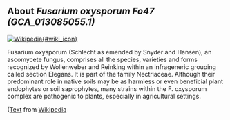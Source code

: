 
About *Fusarium oxysporum Fo47 (GCA\_013085055.1)* 
--------------------------------------------------------------

[![Wikipedia](/img/wikipedia_logo_v2_en.png){#wiki_icon}](http://en.wikipedia.org/wiki/Fusarium_oxysporum)

Fusarium oxysporum  (Schlecht as emended by Snyder and Hansen), an ascomycete
fungus, comprises all the species, varieties and forms recognized by Wollenweber
and Reinking within an infrageneric grouping called section Elegans. It is part
of the family Nectriaceae.
Although their predominant role in native soils may be as harmless or even
beneficial plant endophytes or soil saprophytes, many strains within the F.
oxysporum complex are pathogenic to plants, especially in agricultural settings.

([Text](http://en.wikipedia.org/wiki/Fusarium_oxysporum) from [Wikipedia](http://en.wikipedia.org/) 

